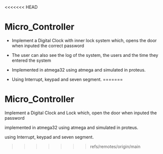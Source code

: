<<<<<<< HEAD
# Micro_Controller

- Implement a Digital Clock with inner lock system which, opens the door when inputed the correct password

- The user can also see the log of the system, the users and the time they entered the system

- Implemented in atmega32 using atmega and simulated in proteus.

- Using Interrupt, keypad and seven segment.
=======
# Micro_Controller

Implement a Digital Clock and Lock which, open the door when inputed the password

implemented in atmega32 using atmega and simulated in proteus.

using Interrupt, keypad and seven segment.
>>>>>>> refs/remotes/origin/main
